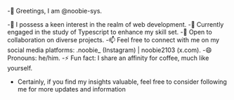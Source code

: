 -👋 Greetings, I am @noobie-sys.

-👀 I possess a keen interest in the realm of web development.
-🌱 Currently engaged in the study of Typescript to enhance my skill set.
-💞️ Open to collaboration on diverse projects.
-📫 Feel free to connect with me on my social media platforms: .noobie_ (Instagram) | noobie2103 (x.com).
-😄 Pronouns: he/him.
-⚡ Fun fact: I share an affinity for coffee, much like yourself.

- Certainly, if you find my insights valuable, feel free to consider following me for more updates and information

<!---
noobie-sys/noobie-sys is a ✨ special ✨ repository because its `README.md` (this file) appears on your GitHub profile.
You can click the Preview link to take a look at your changes.
--->
